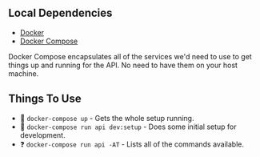 ## Local Dependencies

  * [Docker][]
  * [Docker Compose][]

Docker Compose encapsulates all of the services we'd need to use to get things 
up and running for the API. No need to have them on your host machine.

## Things To Use

  * :rocket: `docker-compose up` - Gets the whole setup running.
  * :hammer: `docker-compose run api dev:setup` - Does some initial setup for development.
  * :question: `docker-compose run api -AT` - Lists all of the commands available.

[docker]: http://docker.com
[docker compose]: https://docs.docker.com/compose

